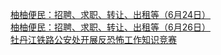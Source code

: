   
[柚柚便民：招聘、求职、转让、出租等（6月24日）](http://www.dianyue.me/archives/627/ry96y0qkw1knrwxu/)  
[柚柚便民：招聘、求职、转让、出租等（6月26日）](http://www.dianyue.me/archives/699/3cmbwlqy9ksmjk72/)  
[牡丹江铁路公安处开展反恐怖工作知识竞赛](http://www.dianyue.me/archives/682/vddzmmkeean38f6j/)
